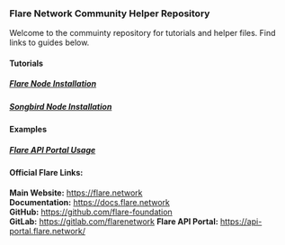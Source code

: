 ### Flare Network Community Helper Repository

Welcome to the commuinty repository for tutorials and helper files. Find links to guides below.

#### Tutorials

##### [Flare Node Installation](tutorials/flare-node-installation/readme.md)

##### [Songbird Node Installation](tutorials/songbird-node-installation/readme.md)

#### Examples

##### [Flare API Portal Usage](examples/flare-api-portal-usage/readme.md)

#### Official Flare Links:

**Main Website:** https://flare.network  
**Documentation:** https://docs.flare.network  
**GitHub:** https://github.com/flare-foundation  
**GitLab:** https://gitlab.com/flarenetwork
**Flare API Portal:** https://api-portal.flare.network/
